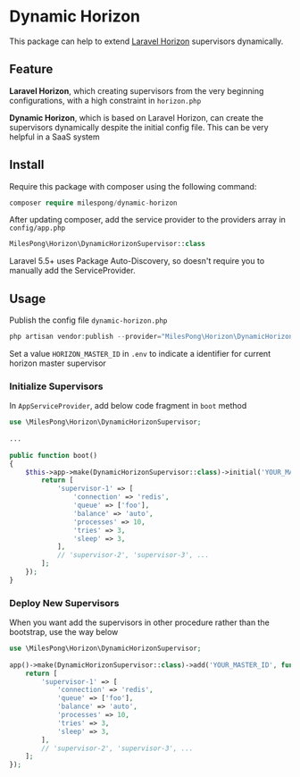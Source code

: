 # Dynamic Horizon  
  
This package can help to extend [Laravel Horizon](https://laravel.com/docs/5.8/horizon) supervisors dynamically.  
  
## Feature  
  
**Laravel Horizon**, which creating supervisors from the very beginning configurations, with a high constraint in `horizon.php`  
  
**Dynamic Horizon**, which is based on Laravel Horizon, can create the supervisors dynamically despite the initial config file. This can be very helpful in a SaaS system  
  
## Install  
  
Require this package with composer using the following command:  

```php  
composer require milespong/dynamic-horizon
```
  
After updating composer, add the service provider to the providers array in `config/app.php`  

```php  
MilesPong\Horizon\DynamicHorizonSupervisor::class
```

Laravel 5.5+ uses Package Auto-Discovery, so doesn't require you to manually add the ServiceProvider.  
  
## Usage  
  
Publish the config file `dynamic-horizon.php`  
  
```php  
php artisan vendor:publish --provider="MilesPong\Horizon\DynamicHorizonSupervisor" --tag=config  
```

Set a value `HORIZON_MASTER_ID` in `.env` to indicate a identifier for current horizon master supervisor  

### Initialize Supervisors  
  
In `AppServiceProvider`, add below code fragment in `boot` method  
  
```php  
use \MilesPong\Horizon\DynamicHorizonSupervisor;  
  
...  
  
public function boot()  
{  
    $this->app->make(DynamicHorizonSupervisor::class)->initial('YOUR_MASTER_ID', function () {  
        return [  
            'supervisor-1' => [  
                'connection' => 'redis',  
                'queue' => ['foo'],  
                'balance' => 'auto',  
                'processes' => 10,  
                'tries' => 3,  
                'sleep' => 3,  
            ],  
            // 'supervisor-2', 'supervisor-3', ...  
        ];  
    });  
}  
```
  
### Deploy New Supervisors  
  
When you want add the supervisors in other procedure rather than the bootstrap, use the way below  
  
```php  
use \MilesPong\Horizon\DynamicHorizonSupervisor;  
  
app()->make(DynamicHorizonSupervisor::class)->add('YOUR_MASTER_ID', function () {  
    return [  
        'supervisor-1' => [  
            'connection' => 'redis',  
            'queue' => ['foo'],  
            'balance' => 'auto',  
            'processes' => 10,  
            'tries' => 3,  
            'sleep' => 3,  
        ],  
        // 'supervisor-2', 'supervisor-3', ...  
    ];  
});  
```
